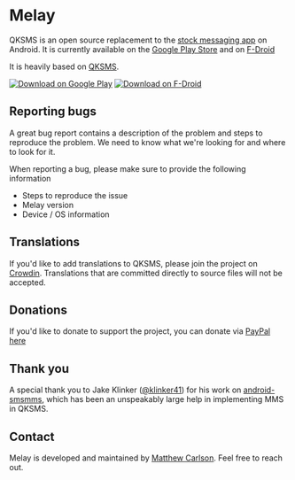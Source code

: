 
# Melay


QKSMS is an open source replacement to the [stock messaging app](https://github.com/android/platform_packages_apps_mms) on Android. It is currently available on the [Google Play Store](https://play.google.com/store/apps/details?id=com.moez.QKSMS) and on [F-Droid](https://f-droid.org/repository/browse/?fdid=com.moez.QKSMS)

It is heavily based on [QKSMS](https://play.google.com/store/apps/details?id=com.moez.QKSMS).

[![Download on Google Play](http://i.imgur.com/rHhHvZw.png)](https://play.google.com/store/apps/details?id=com.moez.QKSMS)
[![Download on F-Droid](https://f-droid.org/wiki/images/0/06/F-Droid-button_get-it-on.png)](https://f-droid.org/repository/browse/?fdid=com.moez.QKSMS)

## Reporting bugs

A great bug report contains a description of the problem and steps to reproduce the problem. We need to know what we're looking for and where to look for it.

When reporting a bug, please make sure to provide the following information
- Steps to reproduce the issue
- Melay version
- Device / OS information

## Translations

If you'd like to add translations to QKSMS, please join the project on [Crowdin](https://crowdin.com/project/melay). Translations that are committed directly to source files will not be accepted. 

## Donations

If you'd like to donate to support the project, you can donate via [PayPal here](http://bit.ly/QKSMSDonation)

## Thank you

A special thank you to Jake Klinker ([@klinker41](https://github.com/klinker41)) for his work on [android-smsmms](https://github.com/klinker41/android-smsmms), which has been an unspeakably large help in implementing MMS in QKSMS.


## Contact

Melay is developed and maintained by [Matthew Carlson](https://github.com/matthewfcarlson). Feel free to reach out.
